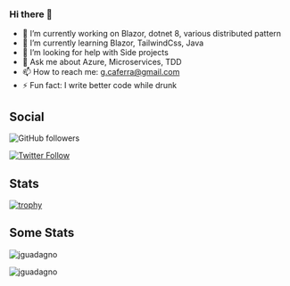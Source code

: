 ### Hi there 👋

<!--
**giuseppecaferra/giuseppecaferra** is a ✨ _special_ ✨ repository because its `README.md` (this file) appears on your GitHub profile.

Here are some ideas to get you started:

- 🔭 I’m currently working on ...
- 🌱 I’m currently learning ...
- 👯 I’m looking to collaborate on ...
- 🤔 I’m looking for help with ...
- 💬 Ask me about ...
- 📫 How to reach me: ...
- 😄 Pronouns: ...
- ⚡ Fun fact: ...
-->

- 🔭 I’m currently working on Blazor, dotnet 8, various distributed pattern
- 🌱 I’m currently learning Blazor, TailwindCss, Java
- 🤔 I’m looking for help with Side projects
- 💬 Ask me about Azure, Microservices, TDD
- 📫 How to reach me: [g.caferra@gmail.com](mailto:g.caferra@gmail.com)
- ⚡ Fun fact: I write better code while drunk 


## Social
![GitHub followers](https://img.shields.io/github/followers/giuseppecaferra?style=social)

[![Twitter Follow](https://img.shields.io/twitter/follow/GCaferra?style=social)](https://twitter.com/Gcaferra)


## Stats

[![trophy](https://github-profile-trophy.vercel.app/?username=giuseppecaferra)](https://github.com/ryo-ma/github-profile-trophy)


## Some Stats

![jguadagno](https://github-readme-stats.vercel.app/api/top-langs?username=giuseppecaferra&show_icons=true&locale=en&layout=compact "Language Stats - GiuseppeCaferra")

![jguadagno](https://github-readme-stats.vercel.app/api?username=giuseppecaferra&show_icons=true&locale=en "GitHub - GiuseppeCaferra")
